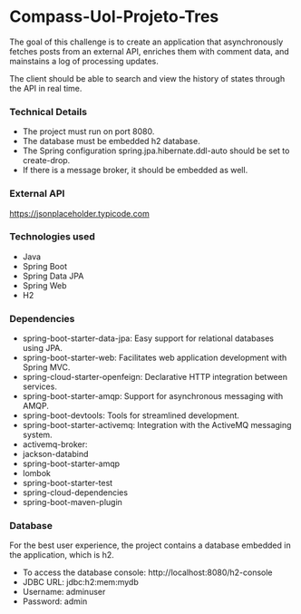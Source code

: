 # Compass-Uol-Projeto-Tres
The goal of this challenge is to create an application that asynchronously fetches posts from an external API, enriches them with comment data, and mainstains a log of processing updates.

The client should be able to search and view the history of states through the API in real time.

### Technical Details
- The project must run on port 8080.
- The database must be embedded h2 database.
- The Spring configuration spring.jpa.hibernate.ddl-auto should be set to create-drop.
- If there is a message broker, it should be embedded as well.

### External API
https://jsonplaceholder.typicode.com

### Technologies used
- Java
- Spring Boot
- Spring Data JPA
- Spring Web
- H2

### Dependencies
- spring-boot-starter-data-jpa: Easy support for relational databases using JPA.
- spring-boot-starter-web: Facilitates web application development with Spring MVC.
- spring-cloud-starter-openfeign: Declarative HTTP integration between services.
- spring-boot-starter-amqp: Support for asynchronous messaging with AMQP.
- spring-boot-devtools: Tools for streamlined development.
- spring-boot-starter-activemq: Integration with the ActiveMQ messaging system.
- activemq-broker:
- jackson-databind
- spring-boot-starter-amqp
- lombok
- spring-boot-starter-test
- spring-cloud-dependencies
- spring-boot-maven-plugin

### Database
For the best user experience, the project contains a database embedded in the application, which is h2.

- To access the database console: http://localhost:8080/h2-console
- JDBC URL: jdbc:h2:mem:mydb
- Username: adminuser
- Password: admin

